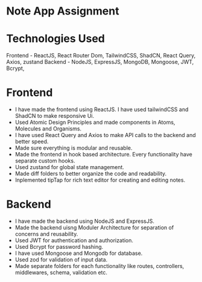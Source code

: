 # Note App Assignment

# Technologies Used
Frontend - ReactJS, React Router Dom, TailwindCSS, ShadCN, React Query, Axios, zustand
Backend - NodeJS, ExpressJS, MongoDB, Mongoose, JWT, Bcrypt, 

# Frontend 
- I have made the frontend using ReactJS. I have used tailwindCSS and ShadCN to make responsive Ui.
- Used Atomic Design Principles and made components in Atoms, Molecules and Organisms.
- I have used React Query and Axios to make API calls to the backend and better speed.
- Made sure everything is modular and reusable.
- Made the frontend in hook based architecture. Every functionality have separate custom hooks.
- Used zustand for global state management.
- Made diff folders to better organize the code and readability.
- Inplemented tipTap for rich text editor for creating and editing notes.

# Backend
- I have made the backend using NodeJS and ExpressJS.
- Made the backend uisng Moduler Architecture for separation of concerns and reusability.
- Used JWT for authentication and authorization.
- Used Bcrypt for password hashing.
- I have used Mongoose and Mongodb for database.
- Used zod for validation of input data.
- Made separate folders for each functionality like routes, controllers, middlewares, schema, validation etc.


